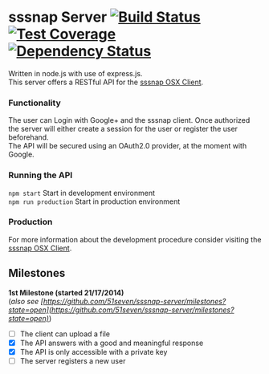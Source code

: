 # sssnap Server [![Build Status][travis-image]][travis-url] [![Test Coverage][coveralls-image]][coveralls-url] [![Dependency Status][dependency-image]][dependency-url]

Written in node.js with use of express.js.  
This server offers a RESTful API for the [sssnap OSX Client](https://github.com/51seven/sssnap-osx-v2/blob/master/README.md).

### Functionality

The user can Login with Google+ and the sssnap client. Once authorized the server will either create a session for the user or register the user beforehand.  
The API will be secured using an OAuth2.0 provider, at the moment with Google.

### Running the API

`npm start` Start in development environment  
`npm run production` Start in production environment

### Production

For more information about the development procedure consider visiting the [sssnap OSX Client](https://github.com/51seven/sssnap-osx-v2/blob/master/README.md#production).

Milestones
----------

**1st Milestone (started 21/17/2014)**  
(_also see [https://github.com/51seven/sssnap-server/milestones?state=open](https://github.com/51seven/sssnap-server/milestones?state=open)_)

- [ ] The client can upload a file
- [x] The API answers with a good and meaningful response
- [x] The API is only accessible with a private key
- [ ] The server registers a new user

[travis-image]: http://img.shields.io/travis/51seven/sssnap-server.svg?style=flat
[travis-url]: https://travis-ci.org/51seven/sssnap-server
[coveralls-image]: http://img.shields.io/coveralls/51seven/sssnap-server.svg?style=flat
[coveralls-url]: https://coveralls.io/r/51seven/sssnap-server
[dependency-image]: http://img.shields.io/david/51seven/sssnap-server.svg?style=flat
[dependency-url]: https://david-dm.org/51seven/sssnap-server
